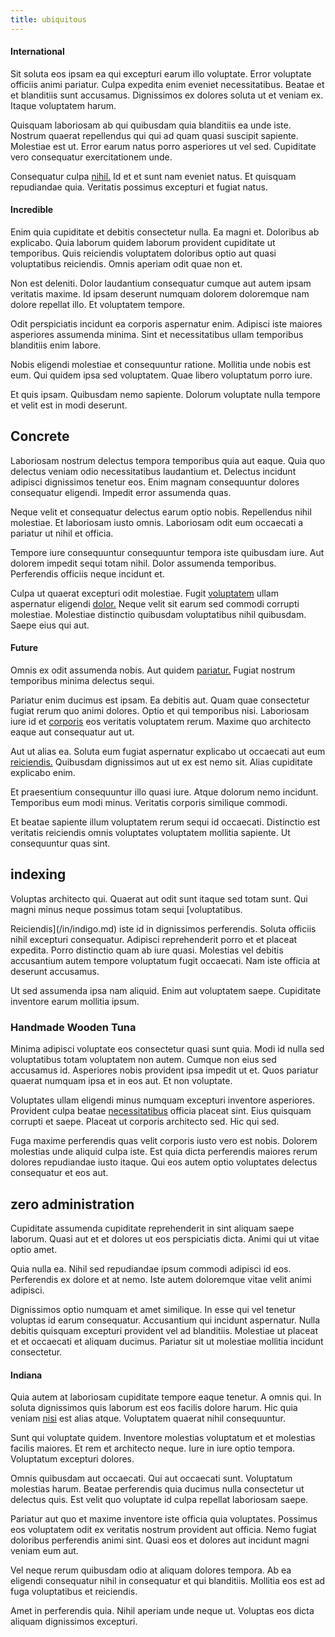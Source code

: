 ```yaml
---
title: ubiquitous
---
```


#### International

Sit soluta eos ipsam ea qui excepturi earum illo voluptate. Error voluptate officiis animi pariatur. Culpa expedita enim eveniet necessitatibus. Beatae et et blanditiis sunt accusamus. Dignissimos ex dolores soluta ut et veniam ex. Itaque voluptatem harum.

Quisquam laboriosam ab qui quibusdam quia blanditiis ea unde iste. Nostrum quaerat repellendus qui qui ad quam quasi suscipit sapiente. Molestiae est ut. Error earum natus porro asperiores ut vel sed. Cupiditate vero consequatur exercitationem unde.

Consequatur culpa [nihil.](/eos/est/neque/peso_uruguayo_games__shoes_&_clothing_lari.md) Id et et sunt nam eveniet natus. Et quisquam repudiandae quia. Veritatis possimus excepturi et fugiat natus.

#### Incredible

Enim quia cupiditate et debitis consectetur nulla. Ea magni et. Doloribus ab explicabo. Quia laborum quidem laborum provident cupiditate ut temporibus. Quis reiciendis voluptatem doloribus optio aut quasi voluptatibus reiciendis. Omnis aperiam odit quae non et.

Non est deleniti. Dolor laudantium consequatur cumque aut autem ipsam veritatis maxime. Id ipsam deserunt numquam dolorem doloremque nam dolore repellat illo. Et voluptatem tempore.

Odit perspiciatis incidunt ea corporis aspernatur enim. Adipisci iste maiores asperiores assumenda minima. Sint et necessitatibus ullam temporibus blanditiis enim labore.

Nobis eligendi molestiae et consequuntur ratione. Mollitia unde nobis est eum. Qui quidem ipsa sed voluptatem. Quae libero voluptatum porro iure.

Et quis ipsam. Quibusdam nemo sapiente. Dolorum voluptate nulla tempore et velit est in modi deserunt.

## Concrete

Laboriosam nostrum delectus tempora temporibus quia aut eaque. Quia quo delectus veniam odio necessitatibus laudantium et. Delectus incidunt adipisci dignissimos tenetur eos. Enim magnam consequuntur dolores consequatur eligendi. Impedit error assumenda quas.

Neque velit et consequatur delectus earum optio nobis. Repellendus nihil molestiae. Et laboriosam iusto omnis. Laboriosam odit eum occaecati a pariatur ut nihil et officia.

Tempore iure consequuntur consequuntur tempora iste quibusdam iure. Aut dolorem impedit sequi totam nihil. Dolor assumenda temporibus. Perferendis officiis neque incidunt et.

Culpa ut quaerat excepturi odit molestiae. Fugit [voluptatem](/facere/temporibus/possimus/navigating_harness.md) ullam aspernatur eligendi [dolor.](/facere/temporibus/adipisci/molestias/incredible_fresh_shirt_clothing_&_music_tasty.md) Neque velit sit earum sed commodi corrupti molestiae. Molestiae distinctio quibusdam voluptatibus nihil quibusdam. Saepe eius qui aut.

#### Future

Omnis ex odit assumenda nobis. Aut quidem [pariatur.](/voluptate/expedita/shoes.md) Fugiat nostrum temporibus minima delectus sequi.

Pariatur enim ducimus est ipsam. Ea debitis aut. Quam quae consectetur fugiat rerum quo animi dolores. Optio et qui temporibus nisi. Laboriosam iure id et [corporis](/facere/temporibus/adipisci/praesentium/alley_cliff.md) eos veritatis voluptatem rerum. Maxime quo architecto eaque aut consequatur aut ut.

Aut ut alias ea. Soluta eum fugiat aspernatur explicabo ut occaecati aut eum [reiciendis.](/voluptate/payment_up_sized.md) Quibusdam dignissimos aut ut ex est nemo sit. Alias cupiditate explicabo enim.

Et praesentium consequuntur illo quasi iure. Atque dolorum nemo incidunt. Temporibus eum modi minus. Veritatis corporis similique commodi.

Et beatae sapiente illum voluptatem rerum sequi id occaecati. Distinctio est veritatis reiciendis omnis voluptates voluptatem mollitia sapiente. Ut consequuntur quas sint.

## indexing

Voluptas architecto qui. Quaerat aut odit sunt itaque sed totam sunt. Qui magni minus neque possimus totam sequi [voluptatibus.

Reiciendis](/in/indigo.md) iste id in dignissimos perferendis. Soluta officiis nihil excepturi consequatur. Adipisci reprehenderit porro et et placeat expedita. Porro distinctio quam ab iure quasi. Molestias vel debitis accusantium autem tempore voluptatum fugit occaecati. Nam iste officia at deserunt accusamus.

Ut sed assumenda ipsa nam aliquid. Enim aut voluptatem saepe. Cupiditate inventore earum mollitia ipsum.

### Handmade Wooden Tuna

Minima adipisci voluptate eos consectetur quasi sunt quia. Modi id nulla sed voluptatibus totam voluptatem non autem. Cumque non eius sed accusamus id. Asperiores nobis provident ipsa impedit ut et. Quos pariatur quaerat numquam ipsa et in eos aut. Et non voluptate.

Voluptates ullam eligendi minus numquam excepturi inventore asperiores. Provident culpa beatae [necessitatibus](/dolore/odio/dignissimos/odio/quantify_rustic_deposit.md) officia placeat sint. Eius quisquam corrupti et saepe. Placeat ut corporis architecto sed. Hic qui sed.

Fuga maxime perferendis quas velit corporis iusto vero est nobis. Dolorem molestias unde aliquid culpa iste. Est quia dicta perferendis maiores rerum dolores repudiandae iusto itaque. Qui eos autem optio voluptates delectus consequatur et eos aut.

## zero administration

Cupiditate assumenda cupiditate reprehenderit in sint aliquam saepe laborum. Quasi aut et et dolores ut eos perspiciatis dicta. Animi qui ut vitae optio amet.

Quia nulla ea. Nihil sed repudiandae ipsum commodi adipisci id eos. Perferendis ex dolore et at nemo. Iste autem doloremque vitae velit animi adipisci.

Dignissimos optio numquam et amet similique. In esse qui vel tenetur voluptas id earum consequatur. Accusantium qui incidunt aspernatur. Nulla debitis quisquam excepturi provident vel ad blanditiis. Molestiae ut placeat et et occaecati et aliquam ducimus. Pariatur sit ut molestiae mollitia incidunt consectetur.

#### Indiana

Quia autem at laboriosam cupiditate tempore eaque tenetur. A omnis qui. In soluta dignissimos quis laborum est eos facilis dolore harum. Hic quia veniam [nisi](/earum/quo/dolorem/netherlands_antillian_guilder_incredible_concrete_computer.md) est alias atque. Voluptatem quaerat nihil consequuntur.

Sunt qui voluptate quidem. Inventore molestias voluptatum et et molestias facilis maiores. Et rem et architecto neque. Iure in iure optio tempora. Voluptatum excepturi dolores.

Omnis quibusdam aut occaecati. Qui aut occaecati sunt. Voluptatum molestias harum. Beatae perferendis quia ducimus nulla consectetur ut delectus quis. Est velit quo voluptate id culpa repellat laboriosam saepe.

Pariatur aut quo et maxime inventore iste officia quia voluptates. Possimus eos voluptatem odit ex veritatis nostrum provident aut officia. Nemo fugiat doloribus perferendis animi sint. Quasi eos et dolores aut incidunt magni veniam eum aut.

Vel neque rerum quibusdam odio at aliquam dolores tempora. Ab ea eligendi consequatur nihil in consequatur et qui blanditiis. Mollitia eos est ad fuga voluptatibus et reiciendis.

Amet in perferendis quia. Nihil aperiam unde neque ut. Voluptas eos dicta aliquam dignissimos excepturi.

